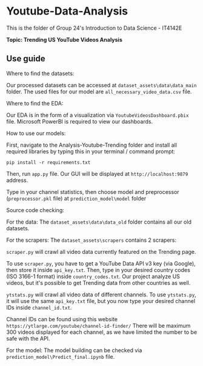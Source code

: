# Youtube-Data-Analysis

This is the folder of Group 24's Introduction to Data Science - IT4142E

**Topic: Trending US YouTube Videos Analysis**

## Use guide

Where to find the datasets:

Our processed datasets can be accessed at `dataset_assets\data\data_main` folder. 
The used files for our model are `all_necessary_video_data.csv` file.

Where to find the EDA:

Our EDA is in the form of a visualization via `YoutubeVideosDashboard.pbix` file. Microsoft PowerBI is required to view our dashboards.

How to use our models:

First, navigate to the Analysis-Youtube-Trending folder and install all required libraries by typing this in your terminal / command prompt:

`pip install -r requirements.txt`

Then, run `app.py` file. Our GUI will be displayed at `http://localhost:9879` address. 

Type in your channel statistics, then choose model and preprocessor (`preprocessor.pkl` file) at `prediction_model\model` folder



Source code checking:

For the data: The `dataset_assets\data\data_old` folder contains all our old datasets.

For the scrapers: The `dataset_assets\scrapers` contains 2 scrapers:

`scraper.py` will crawl all video data currently featured on the Trending page.

To use `scraper.py`, you have to get a YouTube Data API v3 key (via Google), then store it inside `api_key.txt`.
Then, type in your desired country codes (ISO 3166-1 format) inside `country_codes.txt`. 
Our project analyze US videos, but it's possible to get Trending data from other countries as well.

`ytstats.py` will crawl all video data of different channels.
To use `ytstats.py`, it will use the same `api_key.txt` file, but you now type your desired channel IDs inside `channel_id.txt`.

Channel IDs can be found using this website `https://ytlarge.com/youtube/channel-id-finder/`
There will be maximum 300 videos displayed for each channel, as we have limited the number to be safe with the API.

For the model: The model building can be checked via `prediction_model\Predict_final.ipynb` file.
